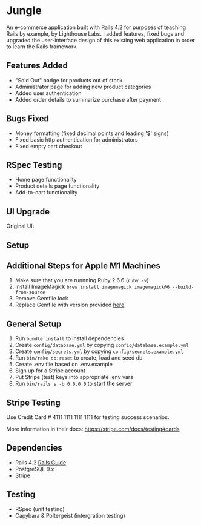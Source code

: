 # Jungle

An e-commerce application built with Rails 4.2 for purposes of teaching Rails by example, by Lighthouse Labs. I added features, fixed bugs and upgraded the user-interface design of this existing web application in order to learn the Rails framework.

## Features Added
- "Sold Out" badge for products out of stock
- Administrator page for adding new product categories
- Added user authentication
- Added order details to summarize purchase after payment

## Bugs Fixed
- Money formatting (fixed decimal points and leading '$' signs)
- Fixed basic http authentication for administrators
- Fixed empty cart checkout

## RSpec Testing
- Home page functionality
- Product details page functionality
- Add-to-cart functionality

## UI Upgrade
Original UI:


## Setup

## Additional Steps for Apple M1 Machines

1. Make sure that you are runnning Ruby 2.6.6 (`ruby -v`)
1. Install ImageMagick `brew install imagemagick imagemagick@6 --build-from-source`
2. Remove Gemfile.lock
3. Replace Gemfile with version provided [here](https://gist.githubusercontent.com/FrancisBourgouin/831795ae12c4704687a0c2496d91a727/raw/ce8e2104f725f43e56650d404169c7b11c33a5c5/Gemfile)

## General Setup

1. Run `bundle install` to install dependencies
2. Create `config/database.yml` by copying `config/database.example.yml`
3. Create `config/secrets.yml` by copying `config/secrets.example.yml`
4. Run `bin/rake db:reset` to create, load and seed db
5. Create .env file based on .env.example
6. Sign up for a Stripe account
7. Put Stripe (test) keys into appropriate .env vars
8. Run `bin/rails s -b 0.0.0.0` to start the server

## Stripe Testing

Use Credit Card # 4111 1111 1111 1111 for testing success scenarios.

More information in their docs: <https://stripe.com/docs/testing#cards>

## Dependencies

* Rails 4.2 [Rails Guide](http://guides.rubyonrails.org/v4.2/)
* PostgreSQL 9.x
* Stripe

## Testing
* RSpec (unit testing)
* Capybara & Poltergeist (intergration testing)
